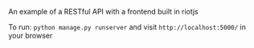 An example of a RESTful API with a frontend built in riotjs

To run: `python manage.py runserver` and visit `http://localhost:5000/` in your browser
